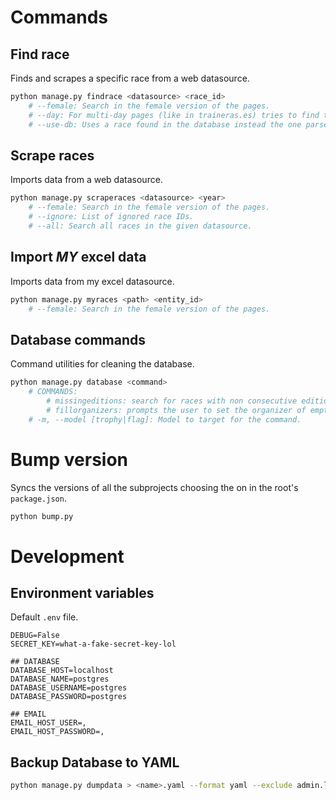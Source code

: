 # Commands

## Find race

Finds and scrapes a specific race from a web datasource.

```sh
python manage.py findrace <datasource> <race_id>
    # --female: Search in the female version of the pages.
    # --day: For multi-day pages (like in traineras.es) tries to find the given day of a race.
    # --use-db: Uses a race found in the database instead the one parsed.
```

## Scrape races

Imports data from a web datasource.

```sh
python manage.py scraperaces <datasource> <year>
    # --female: Search in the female version of the pages.
	# --ignore: List of ignored race IDs.
    # --all: Search all races in the given datasource.
```

## Import _MY_ excel data

Imports data from my excel datasource.

```sh
python manage.py myraces <path> <entity_id>
    # --female: Search in the female version of the pages.
```

## Database commands

Command utilities for cleaning the database.

```sh
python manage.py database <command>
    # COMMANDS:
        # missingeditions: search for races with non consecutive editions.
        # fillorganizers: prompts the user to set the organizer of empty races.
    # -m, --model [trophy|flag]: Model to target for the command.
```

# Bump version

Syncs the versions of all the subprojects choosing the on in the root's `package.json`.

```sh
python bump.py
```

# Development

## Environment variables

Default `.env` file.

```
DEBUG=False
SECRET_KEY=what-a-fake-secret-key-lol

## DATABASE
DATABASE_HOST=localhost
DATABASE_NAME=postgres
DATABASE_USERNAME=postgres
DATABASE_PASSWORD=postgres

## EMAIL
EMAIL_HOST_USER=,
EMAIL_HOST_PASSWORD=,
```

## Backup Database to YAML

```sh
python manage.py dumpdata > <name>.yaml --format yaml --exclude admin.logentry --exclude auth --exclude sessions --exclude contenttypes
```

